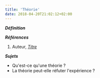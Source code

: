 ```yaml
---
title: 'Théorie'
date: 2018-04-20T21:02:12+02:00
---
```


***Définition*** 

>

***Références***

1. Auteur, <u>*Titre*</u>

***Sujets***

- Qu'est-ce qu'une théorie ?
- La théorie peut-elle réfuter l'expérience ?